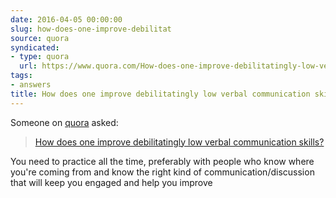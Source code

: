 ```yaml
---
date: 2016-04-05 00:00:00
slug: how-does-one-improve-debilitat
source: quora
syndicated:
- type: quora
  url: https://www.quora.com/How-does-one-improve-debilitatingly-low-verbal-communication-skills/answer/Roy-Tang
tags:
- answers
title: How does one improve debilitatingly low verbal communication skills?
---
```


Someone on [quora](https://quora.com) asked:

> [How does one improve debilitatingly low verbal communication skills?](https://www.quora.com/How-does-one-improve-debilitatingly-low-verbal-communication-skills/answer/Roy-Tang)


You need to practice all the time, preferably with people who know where you're coming from and know the right kind of communication/discussion that will keep you engaged and help you improve